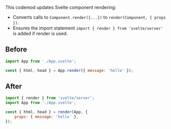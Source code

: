 This codemod updates Svelte component rendering:

- Converts calls to `Component.render({...})` to `render(Component, { props })`.
- Ensures the import statement `import { render } from 'svelte/server'` is added if render is used.


## Before

```jsx
import App from './App.svelte';

const { html, head } = App.render({ message: 'hello' });
```

## After

```jsx
import { render } from 'svelte/server';
import App from './App.svelte';

const { html, head } = render(App, {
    props: { message: 'hello' },
});
```
